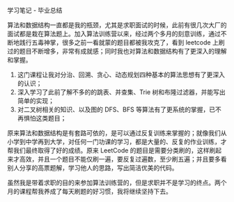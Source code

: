 学习笔记 - 毕业总结

算法和数据结构一直都是我的瓶颈，尤其是求职面试的时候，此前有很几次大厂的面试都是栽在算法题上。加入算法训练营以来，经过两个多月的刻意训练，通过不断地践行五毒神掌，很多之前一看就蒙的题目都被我攻克了，看到 leetcode 上刷过的题目不断增多，非常有成就感；同时我也对算法和数据结构有了更深入的理解和掌握。

1. 这门课程让我对分治、回溯、贪心、动态规划四种基本的算法思想有了更深入的认识；
2. 深入学习了此前了解不多的的跳表、并查集、Trie 树和布隆过滤器，并能写出简单的实现；
3. 对二叉树相关的知识、以及图的 DFS、BFS 等算法有了更系统的掌握，已不再惧怕这类题目；

原来算法和数据结构是有套路可依的，是可以通过反复训练来掌握的；就像我们从小学到中学再到大学，对任何一门功课的学习，都是大量的、反复的作业训练，才帮我们最终取得了好的成绩。原来 LeetCode 的题目是需要分类刷的，这样刷起来才高效，并且一个题目不能仅刷一遍，要反复过遍数，至少刷五遍；并且要多看别人分享的高票题解，学习他人的思路，写出简洁优美的代码。

虽然我是带着求职的目的来参加算法训练营的，但是求职并不是学习的终点。两个月的课程帮我养成了每天刷题的好习惯，我将继续坚持下去。